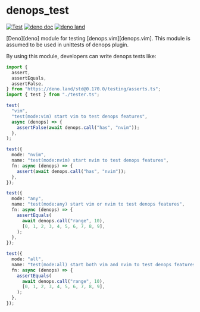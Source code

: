 # denops_test

[![Test](https://github.com/vim-denops/deno-denops-test/actions/workflows/test.yml/badge.svg)](https://github.com/vim-denops/deno-denops-test/actions/workflows/test.yml)
[![deno doc](https://doc.deno.land/badge.svg)](https://doc.deno.land/https/deno.land/x/denops_test/mod.ts)
[![deno land](http://img.shields.io/badge/available%20on-deno.land/x/denops__test-lightgrey.svg?logo=deno)](https://deno.land/x/denops_test)

[Deno][deno] module for testing [denops.vim][denops.vim]. This module is assumed
to be used in unittests of denops plugin.

By using this module, developers can write denops tests like:

```typescript
import {
  assert,
  assertEquals,
  assertFalse,
} from "https://deno.land/std@0.170.0/testing/asserts.ts";
import { test } from "./tester.ts";

test(
  "vim",
  "test(mode:vim) start vim to test denops features",
  async (denops) => {
    assertFalse(await denops.call("has", "nvim"));
  },
);

test({
  mode: "nvim",
  name: "test(mode:nvim) start nvim to test denops features",
  fn: async (denops) => {
    assert(await denops.call("has", "nvim"));
  },
});

test({
  mode: "any",
  name: "test(mode:any) start vim or nvim to test denops features",
  fn: async (denops) => {
    assertEquals(
      await denops.call("range", 10),
      [0, 1, 2, 3, 4, 5, 6, 7, 8, 9],
    );
  },
});

test({
  mode: "all",
  name: "test(mode:all) start both vim and nvim to test denops features",
  fn: async (denops) => {
    assertEquals(
      await denops.call("range", 10),
      [0, 1, 2, 3, 4, 5, 6, 7, 8, 9],
    );
  },
});
```
